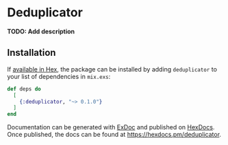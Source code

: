 # Deduplicator

**TODO: Add description**

## Installation

If [available in Hex](https://hex.pm/docs/publish), the package can be installed
by adding `deduplicator` to your list of dependencies in `mix.exs`:

```elixir
def deps do
  [
    {:deduplicator, "~> 0.1.0"}
  ]
end
```

Documentation can be generated with [ExDoc](https://github.com/elixir-lang/ex_doc)
and published on [HexDocs](https://hexdocs.pm). Once published, the docs can
be found at <https://hexdocs.pm/deduplicator>.

